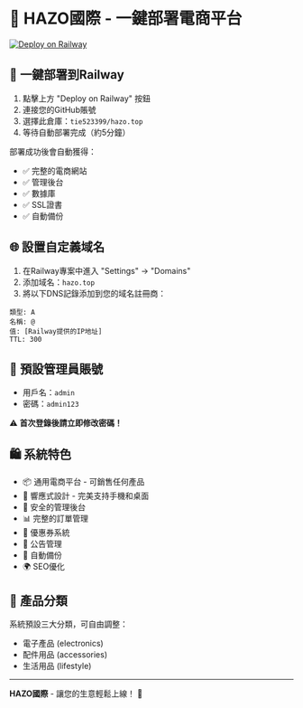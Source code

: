 # 🌊 HAZO國際 - 一鍵部署電商平台

[![Deploy on Railway](https://railway.app/button.svg)](https://railway.app/template/hazo-ecommerce?referralCode=hazo)

## 🚀 一鍵部署到Railway

1. 點擊上方 "Deploy on Railway" 按鈕
2. 連接您的GitHub賬號
3. 選擇此倉庫：`tie523399/hazo.top`
4. 等待自動部署完成（約5分鐘）

部署成功後會自動獲得：
- ✅ 完整的電商網站
- ✅ 管理後台
- ✅ 數據庫
- ✅ SSL證書
- ✅ 自動備份

## 🌐 設置自定義域名

1. 在Railway專案中進入 "Settings" → "Domains"
2. 添加域名：`hazo.top`
3. 將以下DNS記錄添加到您的域名註冊商：

```
類型: A
名稱: @
值: [Railway提供的IP地址]
TTL: 300
```

## 📱 預設管理員賬號

- 用戶名：`admin`
- 密碼：`admin123`

⚠️ **首次登錄後請立即修改密碼！**

## 🛍️ 系統特色

- 📦 通用電商平台 - 可銷售任何產品
- 🎨 響應式設計 - 完美支持手機和桌面
- 🔐 安全的管理後台
- 📊 完整的訂單管理
- 🎫 優惠券系統
- 📢 公告管理
- 🔄 自動備份
- 🌍 SEO優化

## 🎯 產品分類

系統預設三大分類，可自由調整：
- 電子產品 (electronics)
- 配件用品 (accessories)  
- 生活用品 (lifestyle)

---

**HAZO國際** - 讓您的生意輕鬆上線！ 🌊
